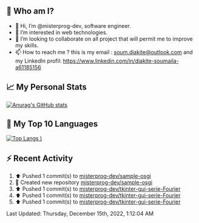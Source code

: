 ## **🔎 Who am I?**
- 👋 Hi, I’m @misterprog-dev, software engineer.
- 👀 I’m interested in web technologies.
- 💞️ I’m looking to collaborate on all project that will permit me to improve my skills.
- 📫 How to reach me ? this is my email : soum.diakite@outlook.com and my LinkedIn profil: https://www.linkedin.com/in/diakite-soumaila-a61185156


## **📈 My Personal Stats**
[![Anurag's GitHub stats](https://github-readme-stats.vercel.app/api?username=misterprog-dev&count_private=true&show_icons=true)](https://github.com/anuraghazra/github-readme-stats)

## **📣 My Top 10 Languages**
[![Top Langs](https://github-readme-stats.vercel.app/api/top-langs/?username=misterprog-dev&langs_count=10&layout=compact&hide=html,css&hide_title=true&&&show_icons=true)
)](https://github.com/anuraghazra/github-readme-stats)

## **⚡ Recent Activity**
<!--RECENT_ACTIVITY:start-->
1. ⬆️ Pushed 1 commit(s) to [misterprog-dev/sample-osgi](https://github.com/misterprog-dev/sample-osgi)
2. 📔 Created new repository [misterprog-dev/sample-osgi](https://github.com/misterprog-dev/sample-osgi)
3. ⬆️ Pushed 1 commit(s) to [misterprog-dev/tkinter-gui-serie-Fourier](https://github.com/misterprog-dev/tkinter-gui-serie-Fourier)
4. ⬆️ Pushed 1 commit(s) to [misterprog-dev/tkinter-gui-serie-Fourier](https://github.com/misterprog-dev/tkinter-gui-serie-Fourier)
5. ⬆️ Pushed 1 commit(s) to [misterprog-dev/tkinter-gui-serie-Fourier](https://github.com/misterprog-dev/tkinter-gui-serie-Fourier)
<!--RECENT_ACTIVITY:end-->
<!--RECENT_ACTIVITY:last_update-->
Last Updated: Thursday, December 15th, 2022, 1:12:04 AM
<!--RECENT_ACTIVITY:last_update_end-->

<!---
misterprog-dev/misterprog-dev is a ✨ special ✨ repository because its `README.md` (this file) appears on your GitHub profile.
You can click the Preview link to take a look at your changes.
--->


